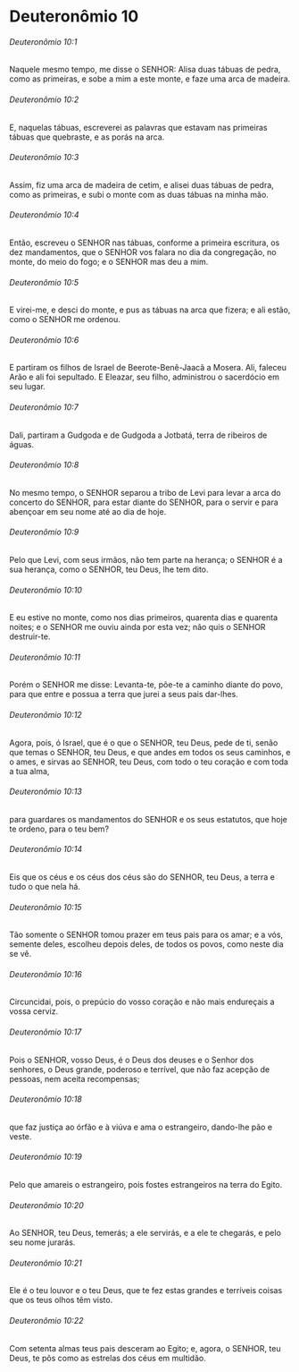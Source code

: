 # Deuteronômio 10

###### Deuteronômio 10:1

Naquele mesmo tempo, me disse o SENHOR: Alisa duas tábuas de pedra, como as primeiras, e sobe a mim a este monte, e faze uma arca de madeira.

###### Deuteronômio 10:2

E, naquelas tábuas, escreverei as palavras que estavam nas primeiras tábuas que quebraste, e as porás na arca.

###### Deuteronômio 10:3

Assim, fiz uma arca de madeira de cetim, e alisei duas tábuas de pedra, como as primeiras, e subi o monte com as duas tábuas na minha mão.

###### Deuteronômio 10:4

Então, escreveu o SENHOR nas tábuas, conforme a primeira escritura, os dez mandamentos, que o SENHOR vos falara no dia da congregação, no monte, do meio do fogo; e o SENHOR mas deu a mim.

###### Deuteronômio 10:5

E virei-me, e desci do monte, e pus as tábuas na arca que fizera; e ali estão, como o SENHOR me ordenou.

###### Deuteronômio 10:6

E partiram os filhos de Israel de Beerote-Benê-Jaacã a Mosera. Ali, faleceu Arão e ali foi sepultado. E Eleazar, seu filho, administrou o sacerdócio em seu lugar.

###### Deuteronômio 10:7

Dali, partiram a Gudgoda e de Gudgoda a Jotbatá, terra de ribeiros de águas.

###### Deuteronômio 10:8

No mesmo tempo, o SENHOR separou a tribo de Levi para levar a arca do concerto do SENHOR, para estar diante do SENHOR, para o servir e para abençoar em seu nome até ao dia de hoje.

###### Deuteronômio 10:9

Pelo que Levi, com seus irmãos, não tem parte na herança; o SENHOR é a sua herança, como o SENHOR, teu Deus, lhe tem dito.

###### Deuteronômio 10:10

E eu estive no monte, como nos dias primeiros, quarenta dias e quarenta noites; e o SENHOR me ouviu ainda por esta vez; não quis o SENHOR destruir-te.

###### Deuteronômio 10:11

Porém o SENHOR me disse: Levanta-te, põe-te a caminho diante do povo, para que entre e possua a terra que jurei a seus pais dar-lhes.

###### Deuteronômio 10:12

Agora, pois, ó Israel, que é o que o SENHOR, teu Deus, pede de ti, senão que temas o SENHOR, teu Deus, e que andes em todos os seus caminhos, e o ames, e sirvas ao SENHOR, teu Deus, com todo o teu coração e com toda a tua alma,

###### Deuteronômio 10:13

para guardares os mandamentos do SENHOR e os seus estatutos, que hoje te ordeno, para o teu bem?

###### Deuteronômio 10:14

Eis que os céus e os céus dos céus são do SENHOR, teu Deus, a terra e tudo o que nela há.

###### Deuteronômio 10:15

Tão somente o SENHOR tomou prazer em teus pais para os amar; e a vós, semente deles, escolheu depois deles, de todos os povos, como neste dia se vê.

###### Deuteronômio 10:16

Circuncidai, pois, o prepúcio do vosso coração e não mais endureçais a vossa cerviz.

###### Deuteronômio 10:17

Pois o SENHOR, vosso Deus, é o Deus dos deuses e o Senhor dos senhores, o Deus grande, poderoso e terrível, que não faz acepção de pessoas, nem aceita recompensas;

###### Deuteronômio 10:18

que faz justiça ao órfão e à viúva e ama o estrangeiro, dando-lhe pão e veste.

###### Deuteronômio 10:19

Pelo que amareis o estrangeiro, pois fostes estrangeiros na terra do Egito.

###### Deuteronômio 10:20

Ao SENHOR, teu Deus, temerás; a ele servirás, e a ele te chegarás, e pelo seu nome jurarás.

###### Deuteronômio 10:21

Ele é o teu louvor e o teu Deus, que te fez estas grandes e terríveis coisas que os teus olhos têm visto.

###### Deuteronômio 10:22

Com setenta almas teus pais desceram ao Egito; e, agora, o SENHOR, teu Deus, te pôs como as estrelas dos céus em multidão.

